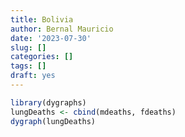 ```yaml
---
title: Bolivia
author: Bernal Mauricio
date: '2023-07-30'
slug: []
categories: []
tags: []
draft: yes
---
```


<script src="{{< blogdown/postref >}}index_files/htmlwidgets/htmlwidgets.js"></script>
<script src="{{< blogdown/postref >}}index_files/jquery/jquery.min.js"></script>
<link href="{{< blogdown/postref >}}index_files/dygraphs/dygraph.css" rel="stylesheet" />
<script src="{{< blogdown/postref >}}index_files/dygraphs/dygraph-combined.js"></script>
<script src="{{< blogdown/postref >}}index_files/dygraphs/shapes.js"></script>
<script src="{{< blogdown/postref >}}index_files/moment/moment.js"></script>
<script src="{{< blogdown/postref >}}index_files/moment-timezone/moment-timezone-with-data.js"></script>
<script src="{{< blogdown/postref >}}index_files/moment-fquarter/moment-fquarter.min.js"></script>
<script src="{{< blogdown/postref >}}index_files/dygraphs-binding/dygraphs.js"></script>

``` r
library(dygraphs)
lungDeaths <- cbind(mdeaths, fdeaths)
dygraph(lungDeaths)
```

<div class="dygraphs html-widget html-fill-item-overflow-hidden html-fill-item" id="htmlwidget-1" style="width:672px;height:480px;"></div>
<script type="application/json" data-for="htmlwidget-1">{"x":{"attrs":{"labels":["month","mdeaths","fdeaths"],"legend":"auto","retainDateWindow":false,"axes":{"x":{"pixelsPerLabel":60}}},"scale":"monthly","annotations":[],"shadings":[],"events":[],"format":"date","data":[["1974-01-01T00:00:00.000Z","1974-02-01T00:00:00.000Z","1974-03-01T00:00:00.000Z","1974-04-01T00:00:00.000Z","1974-05-01T00:00:00.000Z","1974-06-01T00:00:00.000Z","1974-07-01T00:00:00.000Z","1974-08-01T00:00:00.000Z","1974-09-01T00:00:00.000Z","1974-10-01T00:00:00.000Z","1974-11-01T00:00:00.000Z","1974-12-01T00:00:00.000Z","1975-01-01T00:00:00.000Z","1975-02-01T00:00:00.000Z","1975-03-01T00:00:00.000Z","1975-04-01T00:00:00.000Z","1975-05-01T00:00:00.000Z","1975-06-01T00:00:00.000Z","1975-07-01T00:00:00.000Z","1975-08-01T00:00:00.000Z","1975-09-01T00:00:00.000Z","1975-10-01T00:00:00.000Z","1975-11-01T00:00:00.000Z","1975-12-01T00:00:00.000Z","1976-01-01T00:00:00.000Z","1976-02-01T00:00:00.000Z","1976-03-01T00:00:00.000Z","1976-04-01T00:00:00.000Z","1976-05-01T00:00:00.000Z","1976-06-01T00:00:00.000Z","1976-07-01T00:00:00.000Z","1976-08-01T00:00:00.000Z","1976-09-01T00:00:00.000Z","1976-10-01T00:00:00.000Z","1976-11-01T00:00:00.000Z","1976-12-01T00:00:00.000Z","1977-01-01T00:00:00.000Z","1977-02-01T00:00:00.000Z","1977-03-01T00:00:00.000Z","1977-04-01T00:00:00.000Z","1977-05-01T00:00:00.000Z","1977-06-01T00:00:00.000Z","1977-07-01T00:00:00.000Z","1977-08-01T00:00:00.000Z","1977-09-01T00:00:00.000Z","1977-10-01T00:00:00.000Z","1977-11-01T00:00:00.000Z","1977-12-01T00:00:00.000Z","1978-01-01T00:00:00.000Z","1978-02-01T00:00:00.000Z","1978-03-01T00:00:00.000Z","1978-04-01T00:00:00.000Z","1978-05-01T00:00:00.000Z","1978-06-01T00:00:00.000Z","1978-07-01T00:00:00.000Z","1978-08-01T00:00:00.000Z","1978-09-01T00:00:00.000Z","1978-10-01T00:00:00.000Z","1978-11-01T00:00:00.000Z","1978-12-01T00:00:00.000Z","1979-01-01T00:00:00.000Z","1979-02-01T00:00:00.000Z","1979-03-01T00:00:00.000Z","1979-04-01T00:00:00.000Z","1979-05-01T00:00:00.000Z","1979-06-01T00:00:00.000Z","1979-07-01T00:00:00.000Z","1979-08-01T00:00:00.000Z","1979-09-01T00:00:00.000Z","1979-10-01T00:00:00.000Z","1979-11-01T00:00:00.000Z","1979-12-01T00:00:00.000Z"],[2134,1863,1877,1877,1492,1249,1280,1131,1209,1492,1621,1846,2103,2137,2153,1833,1403,1288,1186,1133,1053,1347,1545,2066,2020,2750,2283,1479,1189,1160,1113,970,999,1208,1467,2059,2240,1634,1722,1801,1246,1162,1087,1013,959,1179,1229,1655,2019,2284,1942,1423,1340,1187,1098,1004,970,1140,1110,1812,2263,1820,1846,1531,1215,1075,1056,975,940,1081,1294,1341],[901,689,827,677,522,406,441,393,387,582,578,666,830,752,785,664,467,438,421,412,343,440,531,771,767,1141,896,532,447,420,376,330,357,445,546,764,862,660,663,643,502,392,411,348,387,385,411,638,796,853,737,546,530,446,431,362,387,430,425,679,821,785,727,612,478,429,405,379,393,411,487,574]]},"evals":[],"jsHooks":[]}</script>
